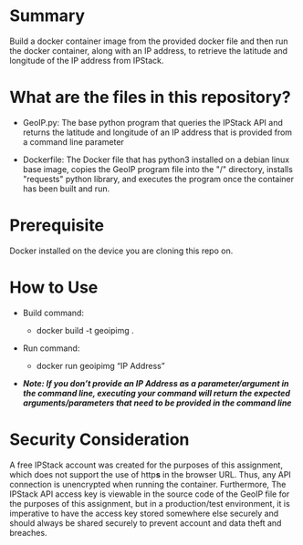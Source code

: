 # Summary

Build a docker container image from the provided docker file and then run the docker container, along with an IP address, to retrieve the latitude and longitude of the IP address from IPStack.  

# What are the files in this repository?

* GeoIP.py: The base python program that queries the IPStack API and returns the latitude and longitude of an IP address that is provided from a command line parameter

* Dockerfile: The Docker file that has python3 installed on a debian linux base image, copies the GeoIP program file into the "/" directory, installs "requests" python library, and executes the program once the container has been built and run. 


# Prerequisite



Docker installed on the device you are cloning this repo on. 


# How to Use

* Build command:
  * docker build -t geoipimg .
  
* Run command:
    * docker run geoipimg “IP Address”

* **_Note: If you don’t provide an IP Address as a parameter/argument in the command line, executing your command will return the expected arguments/parameters that need to be provided in the command line_**

# Security Consideration

A free IPStack account was created for the purposes of this assignment, which does not support the use of http**s** in the browser URL. Thus, any API connection is unencrypted when running the container. Furthermore, The IPStack API access key is viewable in the source code of the GeoIP file for the purposes of this assignment, but in a production/test environment, it is imperative to have the access key stored somewhere else securely and should always be shared securely to prevent account and data theft and breaches. 
